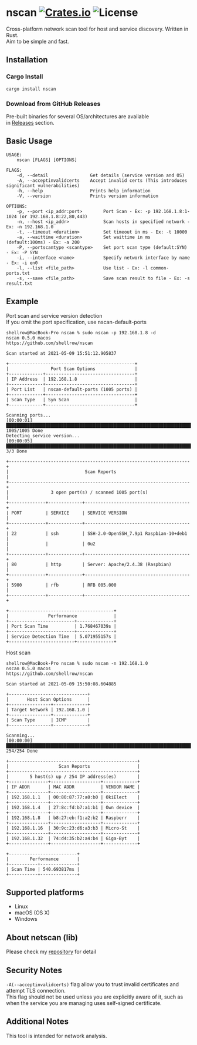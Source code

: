 [crates-badge]: https://img.shields.io/crates/v/nscan.svg
[crates-url]: https://crates.io/crates/nscan
[license-badge]: https://img.shields.io/crates/l/nscan.svg
[netscan-url]: https://github.com/shellrow/netscan

# nscan [![Crates.io][crates-badge]][crates-url] ![License][license-badge]
Cross-platform network scan tool for host and service discovery. Written in Rust.  
Aim to be simple and fast.  

## Installation
### Cargo Install
```
cargo install nscan
```

### Download from GitHub Releases 
Pre-built binaries for several OS/architectures are available  
in [Releases](https://github.com/shellrow/nscan/releases) section.  

## Basic Usage
```
USAGE:
    nscan [FLAGS] [OPTIONS]

FLAGS:
    -d, --detail                Get details (service version and OS)
    -A, --acceptinvalidcerts    Accept invalid certs (This introduces significant vulnerabilities)
    -h, --help                  Prints help information
    -V, --version               Prints version information

OPTIONS:
    -p, --port <ip_addr:port>        Port Scan - Ex: -p 192.168.1.8:1-1024 (or 192.168.1.8:22,80,443)
    -n, --host <ip_addr>             Scan hosts in specified network - Ex: -n 192.168.1.0
    -t, --timeout <duration>         Set timeout in ms - Ex: -t 10000
    -a, --waittime <duration>        Set waittime in ms (default:100ms) - Ex: -a 200
    -P, --portscantype <scantype>    Set port scan type (default:SYN) - Ex: -P SYN
    -i, --interface <name>           Specify network interface by name - Ex: -i en0
    -l, --list <file_path>           Use list - Ex: -l common-ports.txt
    -s, --save <file_path>           Save scan result to file - Ex: -s result.txt
```

## Example
Port scan and service version detection  
If you omit the port specification, use nscan-default-ports  
```
shellrow@MacBook-Pro nscan % sudo nscan -p 192.168.1.8 -d
nscan 0.5.0 macos
https://github.com/shellrow/nscan

Scan started at 2021-05-09 15:51:12.905837

+------------------------------------------------+
|                Port Scan Options               |
+-------------+----------------------------------+
| IP Address  | 192.168.1.8                      |
+-------------+----------------------------------+
| Port List   | nscan-default-ports (1005 ports) |
+-------------+----------------------------------+
| Scan Type   | Syn Scan                         |
+-------------+----------------------------------+

Scanning ports... 
[00:00:01] ██████████████████████████████████████████████████████████████████████████ 1005/1005 Done
Detecting service version... 
[00:00:05] ████████████████████████████████████████████████████████████████████████████████ 3/3 Done

+---------------------------------------------------------------------+
|                             Scan Reports                            |
+---------------------------------------------------------------------+
|                3 open port(s) / scanned 1005 port(s)                |
+--------------+-------------+----------------------------------------+
| PORT         | SERVICE     | SERVICE VERSION                        |
+--------------+-------------+----------------------------------------+
| 22           | ssh         | SSH-2.0-OpenSSH_7.9p1 Raspbian-10+deb1 |
|              |             | 0u2                                    |
+--------------+-------------+----------------------------------------+
| 80           | http        | Server: Apache/2.4.38 (Raspbian)       |
+--------------+-------------+----------------------------------------+
| 5900         | rfb         | RFB 005.000                            |
+--------------+-------------+----------------------------------------+

+----------------------------------------+
|               Performance              |
+-------------------------+--------------+
| Port Scan Time          | 1.768467039s |
+-------------------------+--------------+
| Service Detection Time  | 5.071955157s |
+-------------------------+--------------+
```

Host scan  
```
shellrow@MacBook-Pro nscan % sudo nscan -n 192.168.1.0
nscan 0.5.0 macos
https://github.com/shellrow/nscan

Scan started at 2021-05-09 15:50:08.604885

+------------------------------+
|       Host Scan Options      |
+----------------+-------------+
| Target Network | 192.168.1.0 |
+----------------+-------------+
| Scan Type      | ICMP        |
+----------------+-------------+

Scanning... 
[00:00:00] ████████████████████████████████████████████████████████████████████████████ 254/254 Done

+-------------------------------------------------+
|                   Scan Reports                  |
+-------------------------------------------------+
|        5 host(s) up / 254 IP address(es)        |
+---------------+-------------------+-------------+
| IP ADDR       | MAC ADDR          | VENDOR NAME |
+---------------+-------------------+-------------+
| 192.168.1.1   | 00:80:87:77:a0:b0 | OkiElect    |
+---------------+-------------------+-------------+
| 192.168.1.4   | 27:8c:fd:b7:a1:b1 | Own device  |
+---------------+-------------------+-------------+
| 192.168.1.8   | b8:27:eb:f1:a2:b2 | Raspberr    |
+---------------+-------------------+-------------+
| 192.168.1.16  | 30:9c:23:d6:a3:b3 | Micro-St    |
+---------------+-------------------+-------------+
| 192.168.1.32  | 74:d4:35:b2:a4:b4 | Giga-Byt    |
+---------------+-------------------+-------------+

+--------------------------+
|        Performance       |
+-----------+--------------+
| Scan Time | 540.693817ms |
+-----------+--------------+
```

## Supported platforms
- Linux
- macOS (OS X)
- Windows

## About netscan (lib)
Please check my [repository][netscan-url] for detail

## Security Notes
`-A(--acceptinvalidcerts)` flag allow you to trust invalid certificates and attempt TLS connection.  
This flag should not be used unless you are explicitly aware of it, such as when the service you are managing uses self-signed certificate.

## Additional Notes
This tool is intended for network analysis.  
